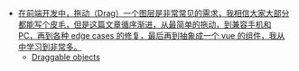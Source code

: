 - [在前端开发中，拖动（Drag）一个图层是非常常见的需求，我相信大家大部分都能写个皮毛，但是这篇文章循序渐进，从最简单的拖动，到兼容手机和 PC，再到各种 edge cases 的修复，最后再到抽象成一个 vue 的组件，我从中学习到非常多。](https://twitter.com/vikingmute/status/1708660778612797569)
	- [Draggable objects](https://www.redblobgames.com/making-of/draggable/)